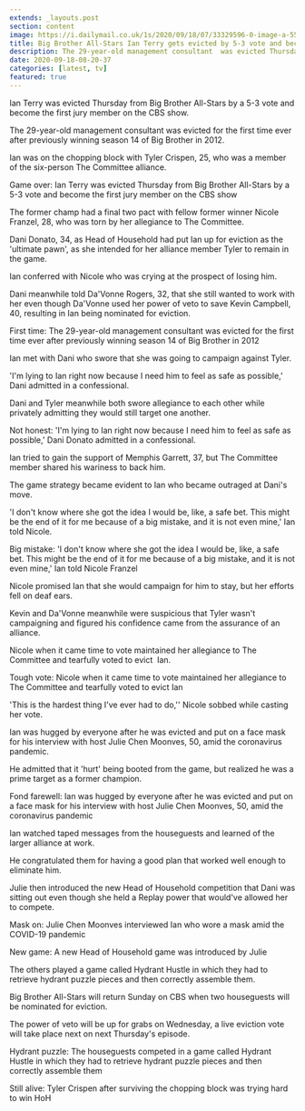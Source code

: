 ```yaml
---
extends: _layouts.post
section: content
image: https://i.dailymail.co.uk/1s/2020/09/18/07/33329596-0-image-a-55_1600409390159.jpg 
title: Big Brother All-Stars Ian Terry gets evicted by 5-3 vote and becomes first jury member 
description: The 29-year-old management consultant  was evicted Thursday from Big Brother All-Stars by a 5-3 vote and become the first jury member on the CBS show. 
date: 2020-09-18-08-20-37 
categories: [latest, tv] 
featured: true 
--- 
```

Ian Terry was evicted Thursday from Big Brother All-Stars by a 5-3 vote and become the first jury member on the CBS show.

The 29-year-old management consultant was evicted for the first time ever after previously winning season 14 of Big Brother in 2012.

Ian was on the chopping block with Tyler Crispen, 25, who was a member of the six-person The Committee alliance.

Game over: Ian Terry was evicted Thursday from Big Brother All-Stars by a 5-3 vote and become the first jury member on the CBS show

The former champ had a final two pact with fellow former winner Nicole Franzel, 28, who was torn by her allegiance to The Committee.

Dani Donato, 34, as Head of Household had put Ian up for eviction as the 'ultimate pawn', as she intended for her alliance member Tyler to remain in the game.

Ian conferred with Nicole who was crying at the prospect of losing him.

Dani meanwhile told Da'Vonne Rogers, 32, that she still wanted to work with her even though Da'Vonne used her power of veto to save Kevin Campbell, 40, resulting in Ian being nominated for eviction.

First time: The 29-year-old management consultant was evicted for the first time ever after previously winning season 14 of Big Brother in 2012

Ian met with Dani who swore that she was going to campaign against Tyler.

'I'm lying to Ian right now because I need him to feel as safe as possible,' Dani admitted in a confessional.

Dani and Tyler meanwhile both swore allegiance to each other while privately admitting they would still target one another.

Not honest: 'I'm lying to Ian right now because I need him to feel as safe as possible,' Dani Donato admitted in a confessional.

Ian tried to gain the support of Memphis Garrett, 37, but The Committee member shared his wariness to back him.

The game strategy became evident to Ian who became outraged at Dani's move.

'I don't know where she got the idea I would be, like, a safe bet. This might be the end of it for me because of a big mistake, and it is not even mine,' Ian told Nicole.

Big mistake: 'I don't know where she got the idea I would be, like, a safe bet. This might be the end of it for me because of a big mistake, and it is not even mine,' Ian told Nicole Franzel

Nicole promised Ian that she would campaign for him to stay, but her efforts fell on deaf ears.

Kevin and Da'Vonne meanwhile were suspicious that Tyler wasn't campaigning and figured his confidence came from the assurance of an alliance. 

Nicole when it came time to vote maintained her allegiance to The Committee and tearfully voted to evict  Ian.

Tough vote: Nicole when it came time to vote maintained her allegiance to The Committee and tearfully voted to evict Ian

'This is the hardest thing I've ever had to do,'' Nicole sobbed while casting her vote.

Ian was hugged by everyone after he was evicted and put on a face mask for his interview with host Julie Chen Moonves, 50, amid the coronavirus pandemic.

He admitted that it 'hurt' being booted from the game, but realized he was a prime target as a former champion.

Fond farewell: Ian was hugged by everyone after he was evicted and put on a face mask for his interview with host Julie Chen Moonves, 50, amid the coronavirus pandemic

Ian watched taped messages from the houseguests and learned of the larger alliance at work.

He congratulated them for having a good plan that worked well enough to eliminate him.

Julie then introduced the new Head of Household competition that Dani was sitting out even though she held a Replay power that would've allowed her to compete.

Mask on: Julie Chen Moonves interviewed Ian who wore a mask amid the COVID-19 pandemic

New game: A new Head of Household game was introduced by Julie

The others played a game called Hydrant Hustle in which they had to retrieve hydrant puzzle pieces and then correctly assemble them.

Big Brother All-Stars will return Sunday on CBS when two houseguests will be nominated for eviction.

The power of veto will be up for grabs on Wednesday, a live eviction vote will take place next on next Thursday's episode. 

Hydrant puzzle: The houseguests competed in a game called Hydrant Hustle in which they had to retrieve hydrant puzzle pieces and then correctly assemble them

Still alive: Tyler Crispen after surviving the chopping block was trying hard to win HoH

